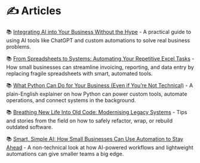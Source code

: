 # ✍️ Articles

📚 [Integrating AI into Your Business Without the Hype](./integrating-ai-into-your-business) - A practical guide to using AI tools like ChatGPT and custom automations to solve real business problems.

📚 [From Spreadsheets to Systems: Automating Your Repetitive Excel Tasks](./automating-excel-tasks) - How small businesses can streamline invoicing, reporting, and data entry by replacing fragile spreadsheets with smart, automated tools.

📚 [What Python Can Do for Your Business (Even if You’re Not Technical)](./python-for-small-business) - A plain-English explainer on how Python can power custom tools, automate operations, and connect systems in the background.

📚 [Breathing New Life Into Old Code: Modernising Legacy Systems](./modernising-legacy-code) - Tips and stories from the field on how to safely refactor, wrap, or rebuild outdated software.

📚 [Smart, Simple AI: How Small Businesses Can Use Automation to Stay Ahead](./smart-simple-ai) - A non-technical look at how AI-powered workflows and lightweight automations can give smaller teams a big edge.